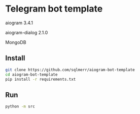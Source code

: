 # Telegram bot template

aiogram 3.4.1

aiogram-dialog 2.1.0

MongoDB

## Install
```bash
git clone https://github.com/sqlmerr/aiogram-bot-template
cd aiogram-bot-template
pip install -r requirements.txt
```

## Run
```bash
python -m src
```
